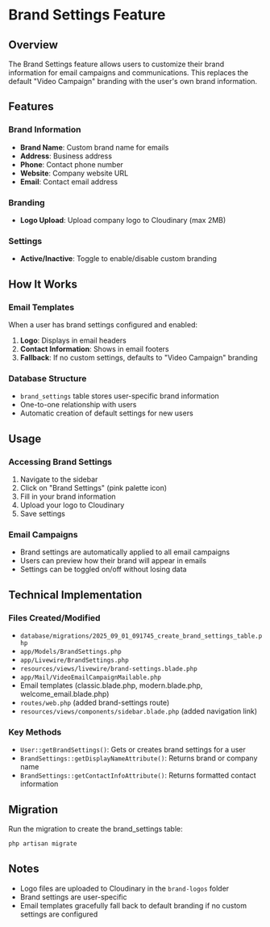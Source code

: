 # Brand Settings Feature

## Overview
The Brand Settings feature allows users to customize their brand information for email campaigns and communications. This replaces the default "Video Campaign" branding with the user's own brand information.

## Features

### Brand Information
- **Brand Name**: Custom brand name for emails
- **Address**: Business address
- **Phone**: Contact phone number
- **Website**: Company website URL
- **Email**: Contact email address

### Branding
- **Logo Upload**: Upload company logo to Cloudinary (max 2MB)

### Settings
- **Active/Inactive**: Toggle to enable/disable custom branding

## How It Works

### Email Templates
When a user has brand settings configured and enabled:
1. **Logo**: Displays in email headers
2. **Contact Information**: Shows in email footers
3. **Fallback**: If no custom settings, defaults to "Video Campaign" branding

### Database Structure
- `brand_settings` table stores user-specific brand information
- One-to-one relationship with users
- Automatic creation of default settings for new users

## Usage

### Accessing Brand Settings
1. Navigate to the sidebar
2. Click on "Brand Settings" (pink palette icon)
3. Fill in your brand information
4. Upload your logo to Cloudinary
5. Save settings

### Email Campaigns
- Brand settings are automatically applied to all email campaigns
- Users can preview how their brand will appear in emails
- Settings can be toggled on/off without losing data

## Technical Implementation

### Files Created/Modified
- `database/migrations/2025_09_01_091745_create_brand_settings_table.php`
- `app/Models/BrandSettings.php`
- `app/Livewire/BrandSettings.php`
- `resources/views/livewire/brand-settings.blade.php`
- `app/Mail/VideoEmailCampaignMailable.php`
- Email templates (classic.blade.php, modern.blade.php, welcome_email.blade.php)
- `routes/web.php` (added brand-settings route)
- `resources/views/components/sidebar.blade.php` (added navigation link)

### Key Methods
- `User::getBrandSettings()`: Gets or creates brand settings for a user
- `BrandSettings::getDisplayNameAttribute()`: Returns brand or company name
- `BrandSettings::getContactInfoAttribute()`: Returns formatted contact information

## Migration
Run the migration to create the brand_settings table:
```bash
php artisan migrate
```

## Notes
- Logo files are uploaded to Cloudinary in the `brand-logos` folder
- Brand settings are user-specific
- Email templates gracefully fall back to default branding if no custom settings are configured
